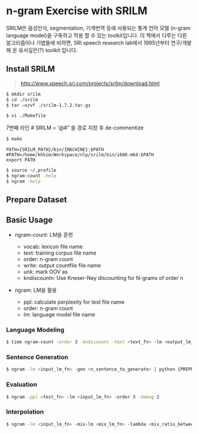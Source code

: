 # n-gram Exercise with SRILM

SRILM은 음성인식, segmentation, 기계번역 등에 사용되는 통계 언어 모델 (n-gram language model)을 구축하고 적용 할 수 있는 toolkit입니다. 이 책에서 다루는 다른 알고리즘이나 기법들에 비하면, SRI speech research lab에서 1995년부터 연구/개발 해 온 유서깊은(?) toolkit 입니다.

## Install SRILM

> http://www.speech.sri.com/projects/srilm/download.html

```bash
$ mkdir srilm
$ cd ./srilm
$ tar –xzvf ./srilm-1.7.2.tar.gz
```
```bash
$ vi ./Makefile
```
7번째 라인 # SRILM = ‘@#$%@#$” 을 경로 지정 후 de-commentize

```bash
$ make
```
```
PATH={SRILM_PATH}/bin/{MACHINE}:$PATH
#PATH=/home/khkim/Workspace/nlp/srilm/bin/i686-m64:$PATH
export PATH
```
```bash
$ source ~/.profile
$ ngram-count -help
$ ngram -help
```

## Prepare Dataset

## Basic Usage

- ngram-count: LM을 훈련
    - vocab: lexicon file name
    - text: training corpus file name 
    - order: n-gram count 
    - write: output countfile file name 
    - unk: mark OOV as
    - kndiscountn: Use Kneser-Ney discounting for N-grams of order n


- ngram: LM을 활용
    - ppl: calculate perplexity for test file name
    - order: n-gram count
    - lm: language model file name

### Language Modeling

```bash
$ time ngram-count -order 3 -kndiscount -text <text_fn> -lm <output_lm_fn> -write_vocab <output_vocab_fn> -debug 2
```

### Sentence Generation

```bash
$ ngram -lm <input_lm_fn> -gen <n_sentence_to_generate> | python {PREPROC_PATH}/detokenizer.py
```

### Evaluation

```bash
$ ngram -ppl <test_fn> -lm <input_lm_fn> -order 3 -debug 2
```

### Interpolation

```bash
$ ngram -lm <input_lm_fn> -mix-lm <mix_lm_fn> -lambda <mix_ratio_between_0_and_1> -write-lm <output_lm_fn> -debug 2
```
